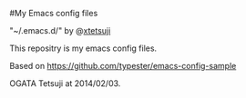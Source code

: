 #My Emacs config files

"~/.emacs.d/" by @[xtetsuji](https://twitter.com/xtetsuji)

This repositry is my emacs config files.

Based on https://github.com/typester/emacs-config-sample

OGATA Tetsuji at 2014/02/03.